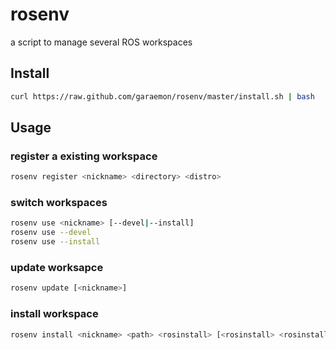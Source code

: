 # rosenv
a script to manage several ROS workspaces

## Install
```sh
curl https://raw.github.com/garaemon/rosenv/master/install.sh | bash
```

## Usage
### register a existing workspace
```sh
rosenv register <nickname> <directory> <distro>
```

### switch workspaces
```sh
rosenv use <nickname> [--devel|--install]
rosenv use --devel
rosenv use --install
```

### update worksapce
```sh
rosenv update [<nickname>]
```

### install workspace
```sh
rosenv install <nickname> <path> <rosinstall> [<rosinstall> <rosinstall> ...]
```
